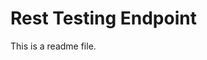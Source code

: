 [](https://app.codeship.com/projects/646d2b30-fdc1-0134-eab4-1aa2768960b8/status?branch=master)

# Rest Testing Endpoint

This is a readme file.
